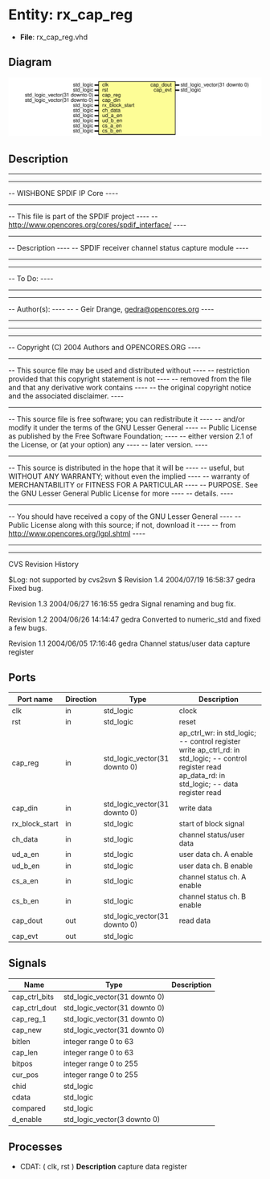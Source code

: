 # Entity: rx_cap_reg

- **File**: rx_cap_reg.vhd
## Diagram

![Diagram](rx_cap_reg.svg "Diagram")
## Description

--------------------------------------------------------------------
--                                                              ----
-- WISHBONE SPDIF IP Core                                       ----
--                                                              ----
-- This file is part of the SPDIF project                       ----
-- http://www.opencores.org/cores/spdif_interface/              ----
--                                                              ----
-- Description                                                  ----
-- SPDIF receiver channel status capture module                 ----
--                                                              ----
--                                                              ----
-- To Do:                                                       ----
-- -                                                            ----
--                                                              ----
-- Author(s):                                                   ----
-- - Geir Drange, gedra@opencores.org                           ----
--                                                              ----
--------------------------------------------------------------------
--                                                              ----
-- Copyright (C) 2004 Authors and OPENCORES.ORG                 ----
--                                                              ----
-- This source file may be used and distributed without         ----
-- restriction provided that this copyright statement is not    ----
-- removed from the file and that any derivative work contains  ----
-- the original copyright notice and the associated disclaimer. ----
--                                                              ----
-- This source file is free software; you can redistribute it   ----
-- and/or modify it under the terms of the GNU Lesser General   ----
-- Public License as published by the Free Software Foundation; ----
-- either version 2.1 of the License, or (at your option) any   ----
-- later version.                                               ----
--                                                              ----
-- This source is distributed in the hope that it will be       ----
-- useful, but WITHOUT ANY WARRANTY; without even the implied   ----
-- warranty of MERCHANTABILITY or FITNESS FOR A PARTICULAR      ----
-- PURPOSE. See the GNU Lesser General Public License for more  ----
-- details.                                                     ----
--                                                              ----
-- You should have received a copy of the GNU Lesser General    ----
-- Public License along with this source; if not, download it   ----
-- from http://www.opencores.org/lgpl.shtml                     ----
--                                                              ----
--------------------------------------------------------------------

 CVS Revision History

 $Log: not supported by cvs2svn $
 Revision 1.4  2004/07/19 16:58:37  gedra
 Fixed bug.

 Revision 1.3  2004/06/27 16:16:55  gedra
 Signal renaming and bug fix.

 Revision 1.2  2004/06/26 14:14:47  gedra
 Converted to numeric_std and fixed a few bugs.

 Revision 1.1  2004/06/05 17:16:46  gedra
 Channel status/user data capture register


## Ports

| Port name      | Direction | Type                          | Description                                                                                                                                                      |
| -------------- | --------- | ----------------------------- | ---------------------------------------------------------------------------------------------------------------------------------------------------------------- |
| clk            | in        | std_logic                     |  clock                                                                                                                                                           |
| rst            | in        | std_logic                     |  reset                                                                                                                                                           |
| cap_reg        | in        | std_logic_vector(31 downto 0) | ap_ctrl_wr: in std_logic; -- control register write	ap_ctrl_rd: in std_logic; -- control register read ap_data_rd: in std_logic;          -- data register read  |
| cap_din        | in        | std_logic_vector(31 downto 0) |  write data                                                                                                                                                      |
| rx_block_start | in        | std_logic                     |  start of block signal                                                                                                                                           |
| ch_data        | in        | std_logic                     |  channel status/user data                                                                                                                                        |
| ud_a_en        | in        | std_logic                     |  user data ch. A enable                                                                                                                                          |
| ud_b_en        | in        | std_logic                     |  user data ch. B enable                                                                                                                                          |
| cs_a_en        | in        | std_logic                     |  channel status ch. A enable                                                                                                                                     |
| cs_b_en        | in        | std_logic                     |  channel status ch. B enable                                                                                                                                     |
| cap_dout       | out       | std_logic_vector(31 downto 0) |  read data                                                                                                                                                       |
| cap_evt        | out       | std_logic                     |                                                                                                                                                                  |
## Signals

| Name           | Type                          | Description |
| -------------- | ----------------------------- | ----------- |
| cap_ctrl_bits  | std_logic_vector(31 downto 0) |             |
|  cap_ctrl_dout | std_logic_vector(31 downto 0) |             |
| cap_reg_1      | std_logic_vector(31 downto 0) |             |
|  cap_new       | std_logic_vector(31 downto 0) |             |
| bitlen         | integer range 0 to 63         |             |
|  cap_len       | integer range 0 to 63         |             |
| bitpos         | integer range 0 to 255        |             |
|  cur_pos       | integer range 0 to 255        |             |
| chid           | std_logic                     |             |
|  cdata         | std_logic                     |             |
|  compared      | std_logic                     |             |
| d_enable       | std_logic_vector(3 downto 0)  |             |
## Processes
- CDAT: ( clk, rst )
**Description**
 capture data register 
